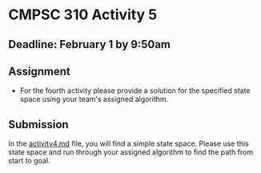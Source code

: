 # CMPSC 310 Activity 5

## Deadline: February 1 by 9:50am


## Assignment

-  For the fourth activity please provide a solution for the specified state space using your team's assigned algorithm.

## Submission

In the [activity4.md](activity4.md) file, you will find a simple state space. Please use this state space and run through your assigned algorithm to find the path from start to goal.
